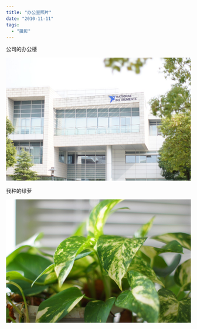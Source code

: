 ```yaml
---
title: "办公室照片"
date: "2010-11-11"
tags: 
  - "摄影"
---
```


公司的办公楼

![DSC00090](images/dsc00090.jpg "DSC00090")

我种的绿萝

![DSC00089](images/dsc00089.jpg "DSC00089")
